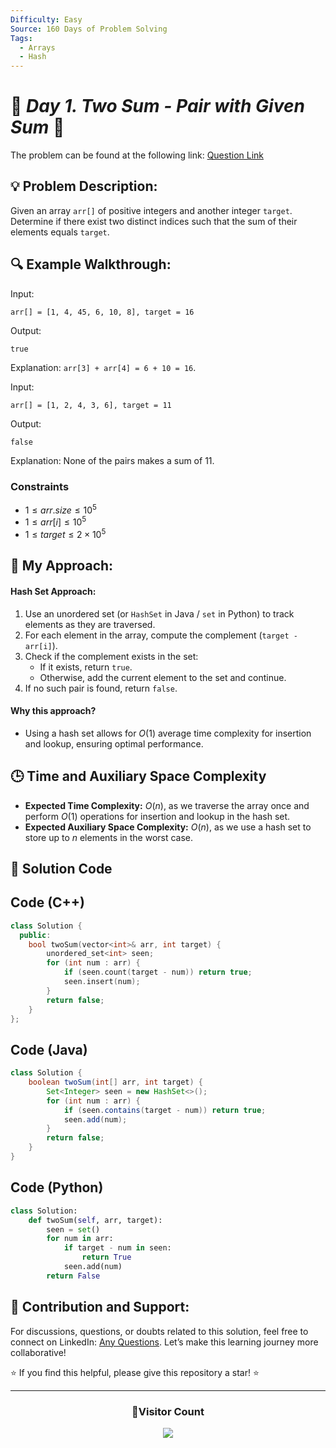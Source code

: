 ```yaml
---
Difficulty: Easy
Source: 160 Days of Problem Solving
Tags:
  - Arrays
  - Hash
---
```


# 🚀 _Day 1. Two Sum - Pair with Given Sum_ 🧠

The problem can be found at the following link: [Question Link](https://www.geeksforgeeks.org/batch/gfg-160-problems/track/hashing-gfg-160/problem/key-pair5616)

## 💡 **Problem Description:**

Given an array `arr[]` of positive integers and another integer `target`. Determine if there exist two distinct indices such that the sum of their elements equals `target`.

## 🔍 **Example Walkthrough:**

Input:

```
arr[] = [1, 4, 45, 6, 10, 8], target = 16
```

Output:

```
true
```

Explanation: `arr[3] + arr[4] = 6 + 10 = 16`.

Input:

```
arr[] = [1, 2, 4, 3, 6], target = 11
```

Output:

```
false
```

Explanation: None of the pairs makes a sum of 11.

### Constraints

- $1 \leq arr.size \leq 10^5$
- $1 \leq arr[i] \leq 10^5$
- $1 \leq target \leq 2 \times 10^5$

## 🎯 **My Approach:**

#### Hash Set Approach:

1. Use an unordered set (or `HashSet` in Java / `set` in Python) to track elements as they are traversed.
2. For each element in the array, compute the complement (`target - arr[i]`).
3. Check if the complement exists in the set:
   - If it exists, return `true`.
   - Otherwise, add the current element to the set and continue.
4. If no such pair is found, return `false`.

#### Why this approach?

- Using a hash set allows for $O(1)$ average time complexity for insertion and lookup, ensuring optimal performance.

## 🕒 **Time and Auxiliary Space Complexity**

- **Expected Time Complexity:** $O(n)$, as we traverse the array once and perform $O(1)$ operations for insertion and lookup in the hash set.
- **Expected Auxiliary Space Complexity:** $O(n)$, as we use a hash set to store up to $n$ elements in the worst case.

## 📝 **Solution Code**

## Code (C++)

```cpp
class Solution {
  public:
    bool twoSum(vector<int>& arr, int target) {
        unordered_set<int> seen;
        for (int num : arr) {
            if (seen.count(target - num)) return true;
            seen.insert(num);
        }
        return false;
    }
};
```

## Code (Java)

```java
class Solution {
    boolean twoSum(int[] arr, int target) {
        Set<Integer> seen = new HashSet<>();
        for (int num : arr) {
            if (seen.contains(target - num)) return true;
            seen.add(num);
        }
        return false;
    }
}
```

## Code (Python)

```python
class Solution:
    def twoSum(self, arr, target):
        seen = set()
        for num in arr:
            if target - num in seen:
                return True
            seen.add(num)
        return False
```

## 🎯 **Contribution and Support:**

For discussions, questions, or doubts related to this solution, feel free to connect on LinkedIn: [Any Questions](https://www.linkedin.com/in/patel-hetkumar-sandipbhai-8b110525a/). Let’s make this learning journey more collaborative!

⭐ If you find this helpful, please give this repository a star! ⭐

---

<div align="center">
  <h3><b>📍Visitor Count</b></h3>
</div>

<p align="center">
  <img src="https://visitor-badge.laobi.icu/badge?page_id=Hunterdii.GeeksforGeeks-POTD" />
</p>
